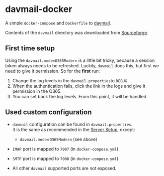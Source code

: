 # davmail-docker

A simple `docker-compose` and `Dockerfile` to [davmail](http://davmail.sourceforge.net/index.html).

Contents of the `davmail` directory was downloaded from [Sourceforge](https://downloads.sourceforge.net/project/davmail/davmail/6.0.0/davmail-6.0.0-3375.zip).

## First time setup

Using the `davmail.mode=O365Modern` is a little bit tricky, because a session token always needs to be refreshed. Luckily, `davmail` does this, but first we need to give it permission. So for the **first** run:

1. Change the log levels in the `davmail.properties`to `DEBUG`
2. When the authentication fails, click the link in the logs and give it permission in the O365.
3. You can set back the log levels. From this point, it will be handled.

## Used custom configuration

* `davmail` configuration can be found in `davmail.properties`. \
It is the same as recommended in the  [Server Setup](http://davmail.sourceforge.net/serversetup.html), except:
    * `davmail.mode`=`O365Modern` (see above)

* `IMAP` port is mapped to `7007` (in `docker-compose.yml`)
* `SMTP` port is mapped to `7008` (in `docker-compose.yml`)
* All other `davmail` supported ports are not exposed.
